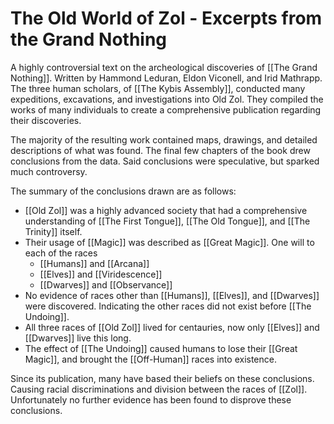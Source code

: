 # The Old World of Zol - Excerpts from the Grand Nothing
A highly controversial text on the archeological discoveries of [[The Grand Nothing]]. Written by Hammond Leduran, Eldon Viconell, and Irid Mathrapp. The three human scholars, of [[The Kybis Assembly]], conducted many expeditions, excavations, and investigations into Old Zol. They compiled the works of many individuals to create a comprehensive publication regarding their discoveries.

The majority of the resulting work contained maps, drawings, and detailed descriptions of what was found. The final few chapters of the book drew conclusions from the data. Said conclusions were speculative, but sparked much controversy.

The summary of the conclusions drawn are as follows:
- [[Old Zol]] was a highly advanced society that had a comprehensive understanding of [[The First Tongue]], [[The Old Tongue]], and [[The Trinity]] itself. 
- Their usage of [[Magic]] was described as [[Great Magic]]. One will to each of the races
	- [[Humans]] and [[Arcana]]
	- [[Elves]] and [[Viridescence]]
	- [[Dwarves]] and [[Observance]]
- No evidence of races other than [[Humans]], [[Elves]], and [[Dwarves]] were discovered. Indicating the other races did not exist before [[The Undoing]].
- All three races of [[Old Zol]] lived for centauries, now only [[Elves]] and [[Dwarves]] live this long.
- The effect of [[The Undoing]] caused humans to lose their [[Great Magic]], and brought the [[Off-Human]] races into existence.

Since its publication, many have based their beliefs on these conclusions. Causing racial discriminations and division between the races of [[Zol]]. Unfortunately no further evidence has been found to disprove these conclusions.